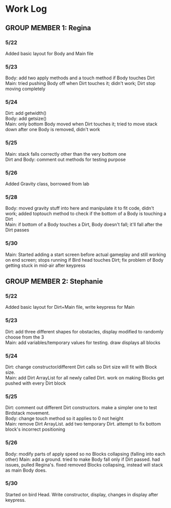 # Work Log

## GROUP MEMBER 1: Regina

### 5/22

Added basic layout for Body and Main file

### 5/23

Body: add two apply methods and a touch method if Body touches Dirt<br>
Main: tried pushing Body off when Dirt touches it; didn't work; Dirt stop moving completely

### 5/24

Dirt: add getwidth()<br>
Body: add getsize()<br>
Main: only bottom Body moved when Dirt touches it; tried to move stack down after one Body is removed, didn't work

### 5/25

Main: stack falls correctly other than the very bottom one<br>
Dirt and Body: comment out methods for testing purpose

### 5/26

Added Gravity class, borrowed from lab

### 5/28

Body: moved gravity stuff into here and manipulate it to fit code, didn't work; added toptouch method to check if the bottom of a Body is touching a Dirt<br>
Main: if bottom of a Body touches a Dirt, Body doesn't fall; it'll fall after the Dirt passes

### 5/30

Main: Started adding a start screen before actual gameplay and still working on end screen; stops running if Bird head touches Dirt; fix problem of Body getting stuck in mid-air after keypress

## GROUP MEMBER 2: Stephanie

### 5/22

Added basic layout for Dirt+Main file, write keypress for Main

### 5/23

Dirt: add three different shapes for obstacles, display modified to randomly choose from the 3<br>
Main: add variables/temporary values for testing. draw displays all blocks

### 5/24
Dirt: change constructor/different Dirt calls so Dirt size will fit with Block size.<br>
Main: add Dirt ArrayList for all newly called Dirt. work on making Blocks get pushed with every Dirt block

### 5/25
Dirt: comment out different Dirt constructors. make a simpler one to test Birdstack movement.<br>
Body: change touch method so it applies to 0 not height<br>
Main: remove Dirt ArrayList. add two temporary Dirt. attempt to fix bottom block's incorrect positioning

### 5/26
Body: modify parts of apply speed so no Blocks collapsing (falling into each other)
Main: add a ground. tried to make Body fall only if Dirt passed. had issues, pulled Regina's. fixed removed Blocks collapsing, instead will stack as main Body does.

### 5/30
Started on bird Head. Write constructor, display, changes in display after keypress.
